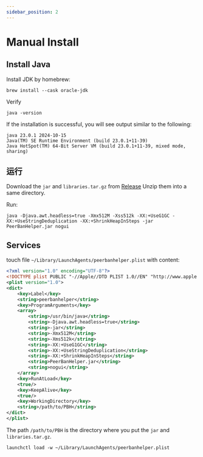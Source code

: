 ```yaml
---
sidebar_position: 2
---
```

# Manual Install

## Install Java

Install JDK by homebrew:

```shell
brew install --cask oracle-jdk
```

Verify

```shell
java -version
```

If the installation is successful, you will see output similar to the following:

```plain
java 23.0.1 2024-10-15
Java(TM) SE Runtime Environment (build 23.0.1+11-39)
Java HotSpot(TM) 64-Bit Server VM (build 23.0.1+11-39, mixed mode, sharing)
```

## 运行

Download the `jar` and `libraries.tar.gz` from [Release](https://github.com/PBH-BTN/PeerBanHelper/releases/latest)
Unzip them into a same directory.

Run:

```shell
java -Djava.awt.headless=true -Xmx512M -Xss512k -XX:+UseG1GC -XX:+UseStringDeduplication -XX:+ShrinkHeapInSteps -jar PeerBanHelper.jar nogui
```

## Services

touch file `~/Library/LaunchAgents/peerbanhelper.plist` with content:

```xml
<?xml version="1.0" encoding="UTF-8"?>
<!DOCTYPE plist PUBLIC "-//Apple//DTD PLIST 1.0//EN" "http://www.apple.com/DTDs/PropertyList-1.0.dtd">
<plist version="1.0">
<dict>
    <key>Label</key>
    <string>peerbanhelper</string>
    <key>ProgramArguments</key>
    <array>
        <string>/usr/bin/java</string>
        <string>-Djava.awt.headless=true</string>
        <string>-jar</string>
        <string>-Xmx512M</string>
        <string>-Xms512k</string>
        <string>-XX:+UseG1GC</string>
        <string>-XX:+UseStringDeduplication</string>
        <string>-XX:+ShrinkHeapInSteps</string>
        <string>PeerBanHelper.jar</string>
        <string>nogui</string>
    </array>
    <key>RunAtLoad</key>
    <true/>
    <key>KeepAlive</key>
    <true/>
    <key>WorkingDirectory</key>
    <string>/path/to/PBH</string>
</dict>
</plist>
```

The path `/path/to/PBH` is the directory where you put the `jar` and `libraries.tar.gz`.

```shell
launchctl load -w ~/Library/LaunchAgents/peerbanhelper.plist
```
